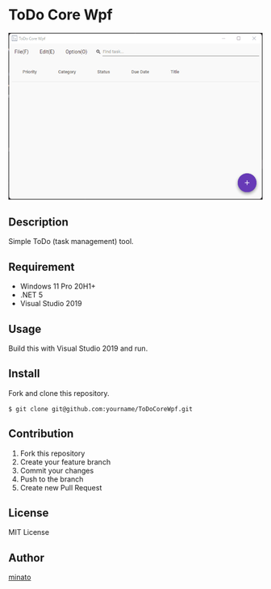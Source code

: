 # ToDo Core Wpf

![demo](./ToDoCoreWpf.gif)

## Description

Simple ToDo (task management) tool.

## Requirement

- Windows 11 Pro 20H1+
- .NET 5
- Visual Studio 2019

## Usage

Build this with Visual Studio 2019 and run.

## Install

Fork and clone this repository.

```
$ git clone git@github.com:yourname/ToDoCoreWpf.git
```

## Contribution

1. Fork this repository
2. Create your feature branch
3. Commit your changes
4. Push to the branch
5. Create new Pull Request

## License

MIT License

## Author

[minato](https://blog.minatoproject.com/)
